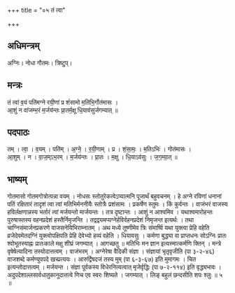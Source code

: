 +++
title = "०५ तं त्वा"

+++
## अधिमन्त्रम्
अग्निः। नोधा गौतमः। त्रिष्टुप्।

## मन्त्रः
तं त्वा॑ व॒यं पति॑मग्ने रयी॒णां प्र शं॑सामो म॒तिभि॒र्गोत॑मासः ।  
आ॒शुं न वा॑जम्भ॒रं म॒र्जय॑न्तः प्रा॒तर्म॒क्षू धि॒याव॑सुर्जगम्यात् ॥

## पदपाठः
तम् । त्वा॒ । व॒यम् । पति॑म् । अ॒ग्ने॒ । र॒यी॒णाम् । प्र । शं॒सा॒मः॒ । म॒तिऽभिः॑ । गोत॑मासः ।  
आ॒शुम् । न । वा॒ज॒म्ऽभ॒रम् । म॒र्जय॑न्तः । प्रा॒तः । म॒क्षु । धि॒याऽव॑सुः । ज॒ग॒म्या॒त् ॥

## भाष्यम्
गोतमासो गोतमगोत्रोत्पन्ना वयम् । नोधसः स्तोतुरेकत्वेऽप्यात्मनि पूजार्थं बहुवचनम् । हे अग्ने रयिणां धनानां पतिं रक्षितारं तादृशं त्वा त्वां मतिभिर्मननीयैः स्तोत्रैः प्रशंसामः । प्रकर्षेण स्तुमः । किं कुर्वन्तः । वाजंभरं वाजस्य हविर्लक्षणान्नस्य भर्तारं त्वां मर्जयन्तो मार्जयन्तः । तत्र दृष्टान्तः । आशुं न आश्वमिव । यथाश्वमारोहन्तः पुरुषास्तस्य वहनप्रदेशं हस्तैर्निमृजन्ति । तद्वद्वयमप्यग्नेर्हविर्वहनप्रदेशं निमृजन्त इत्यर्थः । तथा चाग्निसंमार्जनप्रकरणे वाजसनेयिभिराम्नातम् । अथ मध्ये तूष्णीमेव त्रिः संमार्ष्वि यथा युक्त्वा प्रेहि वहेति व्रजेदेवमेतदग्निं युक्त्वोपक्षिपति प्रेहि देवेभ्यो हव्यं वहेति । धियावसुः । कर्मणा बुद्ध्या वा प्राप्तधनः सोऽग्निः प्रातः श्वोभूतस्याह्नः प्रातःकाले मक्षु शीघ्रं जगम्यात् । आगच्छतु ॥ मतिभिः मन ज्ञान इत्यस्मात्कर्मणि क्तिन् । मन्त्रे वृषेषेत्यादिना तस्योदात्तत्वम् । वाजंभरम् । अग्नेरेषा वैदिकी संज्ञा । संज्ञायां भृतृवृजीति (पा ३-२-४६) वाजशब्दे कर्मण्युपपदे खच्प्रत्ययः । आरुर्द्विषदजं तस्य मुम् (पा ६-३-६७) इति मुमागमः । चित इत्यन्तोदात्तत्वम् । मर्जयन्त । संज्ञा पूर्वकस्य विधेरनित्यत्वात् मृजेर्वृद्धिः (पा ७-२-११४) इति वृद्ध्यभावः । अदुपदेशाल्लसार्वधातुकानुदात्तत्वे णिच एव स्वरः शिष्यते । जगम्यात् । लिङ् बहुलं छन्दसीति शपः श्लुः ॥ ५ ॥